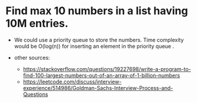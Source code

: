 # Find max 10 numbers in a list having 10M entries.

- We could use a priority queue to store the numbers. Time complexity would be O(log(n)) for inserting an element in the priority queue .

- other sources:
  - https://stackoverflow.com/questions/19227698/write-a-program-to-find-100-largest-numbers-out-of-an-array-of-1-billion-numbers
  - https://leetcode.com/discuss/interview-experience/514986/Goldman-Sachs-Interview-Process-and-Questions
